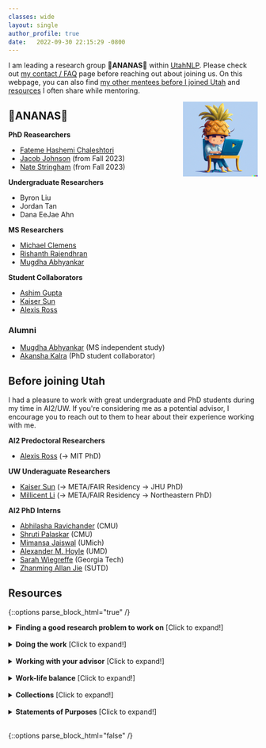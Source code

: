 ```yaml
---
classes: wide
layout: single
author_profile: true
date:   2022-09-30 22:15:29 -0800
---
```


I am leading a research group 🍍**ANANAS**🍍 within [UtahNLP](http://nlp.cs.utah.edu/). Please check out [my contact / FAQ](https://www.anamarasovic.com/contact/) page before reaching out about joining us. On this webpage, you can also find [my other mentees before I joined Utah](https://www.anamarasovic.com/mentoring/#before-joining-utah) and [resources](https://www.anamarasovic.com/mentoring/#resources) I often share while mentoring.


<img src="ananas.png" alt="DALL-E generated with a prompt: a pineapple-shaped student working with a laptop, digital art" style="float:right; margin:0 0 10px 10px; max-width:30%;" />

## 🍍ANANAS🍍 

**PhD Reasearchers**           

* [Fateme Hashemi Chaleshtori](https://fateme-hshm96.github.io/)   
* [Jacob Johnson](https://nnnnnnnn.info/) (from Fall 2023)        
* [Nate Stringham](https://n8stringham.github.io/about.html) (from Fall 2023)            


**Undergraduate Researchers**         
* Byron Liu             
* Jordan Tan               
* Dana EeJae Ahn            

**MS Researchers** 

* [Michael Clemens](http://mclem.me/)                  
* [Rishanth Rajendhran](https://rishanthrajendhran.github.io/)                              
* [Mugdha Abhyankar](https://mugdhaab.github.io/)                 

**Student Collaborators**          

* [Ashim Gupta](https://ashim95.github.io/)  
* [Kaiser Sun](https://kaiserwholearns.github.io/) 
* [Alexis Ross](https://alexisjihyeross.github.io/)       

### Alumni

* [Mugdha Abhyankar](https://mugdhaab.github.io/) (MS independent study)                  
* [Akansha Kalra](https://akansha-kalra.github.io/) (PhD student collaborator)


##  Before joining Utah

I had a pleasure to work with great undergraduate and PhD students during my time in AI2/UW. If you're considering me as a potential advisor, I encourage you to reach out to them to hear about their experience working with me. 

**AI2 Predoctoral Researchers**

* [Alexis Ross](https://alexisjihyeross.github.io/) (&rarr; MIT PhD)

**UW Underaguate Researchers**

* [Kaiser Sun](https://kaiserwholearns.github.io/) (&rarr; META/FAIR Residency &rarr; JHU PhD)
* [Millicent Li](https://millicentli.github.io/) (&rarr; META/FAIR Residency &rarr;  Northeastern PhD)

**AI2 PhD Interns**

* [Abhilasha Ravichander](https://www.cs.cmu.edu/~aravicha/) (CMU)
* [Shruti Palaskar](https://shrutijpalaskar.github.io/) (CMU)
* [Mimansa Jaiswal](https://mimansajaiswal.github.io/) (UMich)
* [Alexander M. Hoyle](https://alexanderhoyle.com/) (UMD)
* [Sarah Wiegreffe](https://sarahwie.github.io/) (Georgia Tech)
* [Zhanming Allan Jie](https://allanj.github.io/) (SUTD)


## Resources 

{::options parse_block_html="true" /}
<details><summary markdown="span"><b>Finding a good research problem to work on</b> [Click to expand!]</summary>              

[Every PhD is different by Maxwell Forbes](https://maxwellforbes.com/posts/every-phd-is-different/)


[Research Taste Exercises by Christopher Olah](http://colah.github.io/notes/taste/) 

[How to do influential research: a few lessons learned by Xiaodong He](https://twitter.com/WilliamWangNLP/status/1420567513885077506/photo/1)

[How To Choose a Good Scientific Problem by Uri Alon](https://www.weizmann.ac.il/mcb/UriAlon/sites/mcb.UriAlon/files/uploads/nurturing/howtochoosegoodproblem.pdf)

[Coming up with research ideas by Marco Tulio Ribeiro](https://medium.com/@marcotcr/coming-up-with-research-ideas-3032682e5852)

</details>                      
<br/>

<details><summary markdown="span"><b>Doing the work</b> [Click to expand!]</summary>              


[Organizing and evaluating research ideas by Marco Tulio Ribeiro](https://medium.com/@marcotcr/e137637b599e)

[Foundations: How to design experiments in NLU by Sam Bowman](https://drive.google.com/file/d/1kUarnxZNa-ojz0KvZFmHeAEFwTkEH7lg/edit)

[Principles for Productive Group Meetings](https://bounded-regret.ghost.io/principles-for-productive-group-meetings/). You might wonder: what does this have to do with doing the work? I am sharing this blog because I strongly believe in the mindset presented there: "Hold yourself to a high standard of unserstanding" / "Adopt a frame of collaborative truth-seeking". This mindset will affect how you do the work.  


</details>                      
<br/>

<details><summary markdown="span"><b>Working with your advisor</b> [Click to expand!]</summary>              


[Should You Take My Advice? by Jimmy Lin](https://github.com/lintool/guide/blob/master/ignoring-advice.md)

[How to share progress with your mentors/collaborators? by Jia-Bin Huang](https://twitter.com/jbhuang0604/status/1453378296608137229)

[How to do research with my mentors effectively? by Jia-Bin Huang](https://twitter.com/jbhuang0604/status/1418407079077842944)

[How to work with your advisor(s)? by Jia-Bin Huan](https://twitter.com/jbhuang0604/status/1546361365778022400)           

</details>                   
<br/>

<details><summary markdown="span"><b>Work-life balance</b> [Click to expand!]</summary>              

[Stress in Research. Part I: The Tournament and the Axe by Charles Sutton](http://www.theexclusive.org/2018/03/tournament-axe.html)

[Stress in Research. Part II: Research Worth and Self-Worth by Charles Sutton](http://www.theexclusive.org/2018/04/worth.html)

[Stress in Research. Part III: The Trouble about Freedom by Charles Sutton](http://www.theexclusive.org/2018/05/freedom.html)

[Stress in Research. Part IV: A Tsunami of Logistics by Charles Sutton](http://www.theexclusive.org/2018/07/logistic-tsunami.html)

[Stress in Research. Part V: If you really are an Impostor, then it's not a Syndrome by Charles Sutton](http://www.theexclusive.org/2018/09/impostor.html)          

</details>                               
<br/>

<details><summary markdown="span"><b>Collections</b> [Click to expand!]</summary>              


[Good Citizen of CVPR](https://faculty.cc.gatech.edu/~parikh/citizenofcvpr/) has so many good talks covering a wide range of topics. 

[Awesome Tips](https://github.com/jbhuang0604/awesome-tips) is an extensive list of advices by Jia-Bin Huang.  

["A repository of links with advice related to grad school applications, research, phd etc"](https://github.com/shaily99/advice#examples) by Shaily Bhatt.

[Getting a Computer Science PhD in the USA](https://parentheticallyspeaking.org/articles/us-cs-phd-faq/#%28part._.What_is_the___300_000_model__%29) by Shriram Krishnamurthi. 



</details>                               
<br/>

<details><summary markdown="span"><b>Statements of Purposes</b> [Click to expand!]</summary>              

* [Many examples in this amazing repo](https://github.com/shaily99/advice#examples)

* [Inside Ph.D. admissions: What readers look for in a Statement of Purpose by Nathan Schneider](https://nschneid.medium.com/inside-ph-d-admissions-what-readers-look-for-in-a-statement-of-purpose-3db4e6081f80)




</details>  
<br/>


{::options parse_block_html="false" /}              
